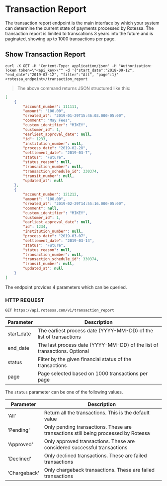 # Transaction Report

The transaction report endpoint is the main interface by which your system can determine the current state of payments processed by Rotessa. The transaction report is limited to transcations 3 years into the future and is paginated, showing up to 1000 transactions per page.

## Show Transaction Report

```shell
curl -X GET -H 'Content-Type: application/json' -H "Authorization: Token token=\"<api_key>\"" -d '{"start_date":"2018-09-12", "end_date":"2019-03-12", "filter":"All", "page":1}' <rotessa_endpoint>/transaction_report
```

>The above command returns JSON structured like this:

```json
[
    {
        "account_number": 111111,
        "amount": "100.00",
        "created_at": "2019-01-29T15:46:03.000-05:00",
        "comment": "May Fees",
        "custom_identifier": "MIKEY",
        "customer_id": 1,
        "earliest_approval_date": null,
        "id": 1233,
        "institution_number": null,
        "process_date": "2019-02-28",
        "settlement_date": "2019-03-7",
        "status": "Future",
        "status_reason": null,
        "transaction_number": null,
        "transaction_schedule_id": 330374,
        "transit_number": null,
        "updated_at": null
    },
    {
        "account_number": 121212,
        "amount": "100.00",
        "created_at": "2019-02-29T14:55:16.000-05:00",
        "comment": null,
        "custom_identifier": "MIKEY",
        "customer_id": 1,
        "earliest_approval_date": null,
        "id": 1234,
        "institution_number": null,
        "process_date": "2019-03-07",
        "settlement_date": "2019-03-14",
        "status": "Future",
        "status_reason": null,
        "transaction_number": null,
        "transaction_schedule_id": 330374,
        "transit_number": null,
        "updated_at": null
    }
]
```

The endpoint provides 4 parameters which can be queried.

### HTTP REQUEST

`GET https://api.rotessa.com/v1/transaction_report`

Parameter  | Description 
 ------------- | ------------- 
start_date | The earliest process date (YYYY-MM-DD) of the list of transactions
end_date | The last process date (YYYY-MM-DD) of the list of transactions. Optional
status | Filter by the given financial status of the transactions
page | Page selected based on 1000 transactions per page

The `status` parameter can be one of the following values.

Parameter  | Description 
 ------------- | ------------- 
'All' | Return all the transactions. This is the default value
'Pending' | Only pending transactions. These are transactions still being processed by Rotessa
'Approved' | Only approved transactions. These are considered successful transactions
'Declined' | Only declined transactions. These are failed transactions
'Chargeback' | Only chargeback transactions. These are failed transactions
